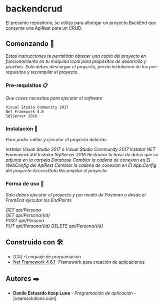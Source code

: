 # backendcrud
El presente repositorio, se utiliza para albergar un proyecto BackEnd que consume una ApiRest para un CRUD.

## Comenzando 🚀

_Estas instrucciones te permitirán obtener una copia del proyecto en funcionamiento en tu máquina local para propósitos de desarrollo y pruebas._
_Solo debes descargar el proyecto, previa instalacion de los pre-requisitos y recompilar el proyecto._

### Pre-requisitos 📋

_Que cosas necesitas para ejecutar el software_

```
Visual Studio Community 2017
Net Framework 4.6
SqlServer 2016
```

### Instalación 🔧

_Para poder editar y ejecutar el proyecto deberás:_

_Instalar Visual Studio 2017 o Visual Studio Community 2017_
_Instalar NET Framewrok 4.6_
_Instalar SqlServer 2016_
_Restaurar la base de datos que se adjunta en la carpeta Database_
_Cambiar la cadena de conexion en El WebConfig del ApiRest_
_Cambiar la cadena de conexion en El App.Config del proyecto AccessData_
_Recompilar el proyecto_

### Forma de uso 🔧

_Solo debes ejecutar el proyecto y por medio de Postman o desde el FrontEnd ejecutar los EndPoints_

_GET api/Persona_	
_GET api/Persona/{id}_	
_POST api/Persona_	
_PUT api/Persona/{id}_
_DELETE api/Persona/{id}_

## Construido con 🛠️
* [C#] -Lenguaje de programación
* [Net Framework 4.6.1](https://www.microsoft.com/es-es/download/details.aspx?id=49982) -Framework para creación de aplicaciones

## Autores ✒️

* **Danilo Estuardo Itzep Luna** - *Programación de aplicación* - [ceamsolutions.com]


